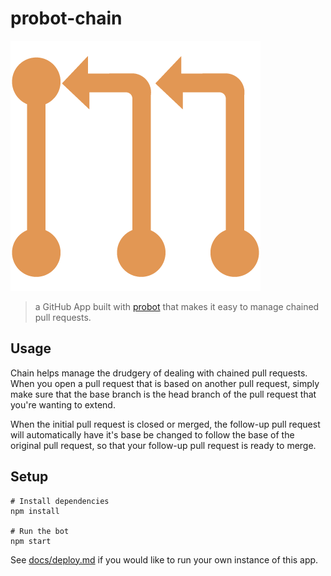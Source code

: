 # probot-chain

![Chain Logo](logo.png)

> a GitHub App built with [probot](https://github.com/probot/probot) that
> makes it easy to manage chained pull requests.

## Usage

Chain helps manage the drudgery of dealing with chained pull requests.
When you open a pull request that is based on another pull request,
simply make sure that the base branch is the head branch of
the pull request that you're wanting to extend.

When the initial pull request is closed or merged,
the follow-up pull request will automatically have it's base
be changed to follow the base of the original pull request,
so that your follow-up pull request is ready to merge.

## Setup

```
# Install dependencies
npm install

# Run the bot
npm start
```

See [docs/deploy.md](docs/deploy.md) if you would like to run your own instance of this app.
